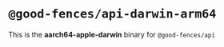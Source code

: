 # `@good-fences/api-darwin-arm64`

This is the **aarch64-apple-darwin** binary for `@good-fences/api`
